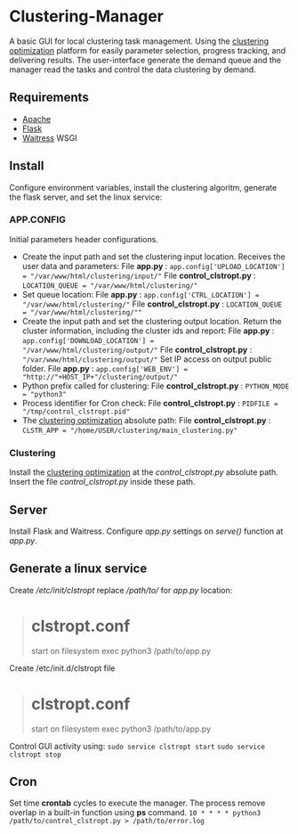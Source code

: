 # Clustering-Manager

A basic GUI for local clustering task management. Using the [clustering optimization](https://github.com/marcosspalenza/clustering_optimization) platform for easily parameter selection, progress tracking, and delivering results. The user-interface generate the demand queue and the manager read the tasks and control the data clustering by demand.

## Requirements
- [Apache](https://www.apache.org/)
- [Flask](https://flask.palletsprojects.com/en/1.1.x/)
- [Waitress](https://pypi.org/project/waitress/) WSGI

## Install
Configure environment variables, install the clustering algoritm, generate the flask server, and set the linux service:

### APP.CONFIG
Initial parameters header configurations.
- Create the input path and set the clustering input location.
	Receives the user data and parameters:
	File **app.py** : `app.config['UPLOAD_LOCATION'] = "/var/www/html/clustering/input/"`
	File **control_clstropt.py** : `LOCATION_QUEUE = "/var/www/html/clustering/"`
- Set queue location:
	File **app.py** : `app.config['CTRL_LOCATION'] = "/var/www/html/clustering/"`
	File **control_clstropt.py** : `LOCATION_QUEUE = "/var/www/html/clustering/""`
- Create the input path and set the clustering output location. 
	Return the cluster information, including the cluster ids and report:
	File **app.py** : `app.config['DOWNLOAD_LOCATION'] = "/var/www/html/clustering/output/"`
	File **control_clstropt.py** : `"/var/www/html/clustering/output/"`
	Set IP access on output public folder.
	File **app.py** : `app.config['WEB_ENV'] = "http://"+HOST_IP+"/clustering/output/"`
- Python prefix called for clustering:
	File **control_clstropt.py** : `PYTHON_MODE = "python3"`
- Process identifier for Cron check:
	File **control_clstropt.py** : `PIDFILE = "/tmp/control_clstropt.pid"`
- The [clustering optimization](https://github.com/marcosspalenza/clustering_optimization) absolute path:
	File **control_clstropt.py** : `CLSTR_APP = "/home/USER/clustering/main_clustering.py"`

### Clustering 
Install the [clustering optimization](https://github.com/marcosspalenza/clustering_optimization) at the *control_clstropt.py* absolute path. Insert the file *control_clstropt.py* inside these path.

## Server
Install Flask and Waitress. Configure *app.py* settings on *serve()* function at *app.py*.

## Generate a linux service
Create */etc/init/clstropt* replace */path/to/* for *app.py* location:
># clstropt.conf
>start on filesystem
>exec python3 /path/to/app.py

Create /etc/init.d/clstropt file
># clstropt.conf
>start on filesystem
>exec python3 /path/to/app.py

Control GUI activity using:
`sudo service clstropt start`
`sudo service clstropt stop`

## Cron
Set time **crontab** cycles to execute the manager. The process remove overlap in a built-in function using **ps** command.
`10 * * * * python3 /path/to/control_clstropt.py > /path/to/error.log`